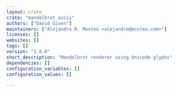 ```yaml
---
layout: crate
crate: "mandelbrot_ascii"
authors: ["David Given"]
maintainers: ["Alejandro R. Mosteo <alejandro@mosteo.com>"]
licenses: []
websites: []
tags: []
version: "1.0.0"
short_description: "Mandelbrot renderer using Unicode glyphs"
dependencies: []
configuration_variables: []
configuration_values: []

---
```



